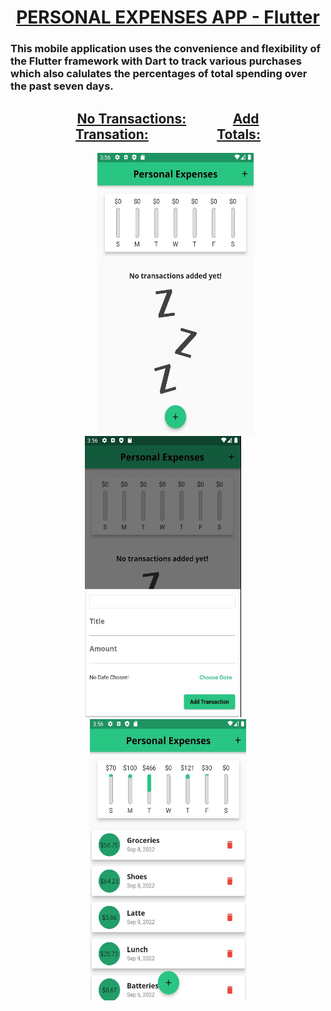 # <div align="center"> <ins><strong>PERSONAL EXPENSES APP - Flutter</strong></ins> </div>
### This mobile application uses the convenience and flexibility of the Flutter framework with Dart to track various purchases which also calulates the percentages of total spending over the past seven days.

## <div align="center"><ins>No Transactions:</ins>               <ins>Add Transation:</ins>                      <ins>Totals:</ins></div>
<div align="center">          <img src = "https://github.com/BrandonScanlon/Personal_Expenses_App/blob/main/images/Exspenses%201.jpg" width="250" height="450"/>    <img src = "https://github.com/BrandonScanlon/Personal_Expenses_App/blob/main/images/Exspenses%202.jpg" width="250" height="450"/>    <img src ="https://github.com/BrandonScanlon/Personal_Expenses_App/blob/main/images/Exspenses%203.jpg" width="250" height="450"/> </div>
